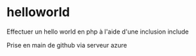# helloworld
Effectuer un hello world en php à l'aide d'une inclusion include


Prise en main de github via serveur azure
